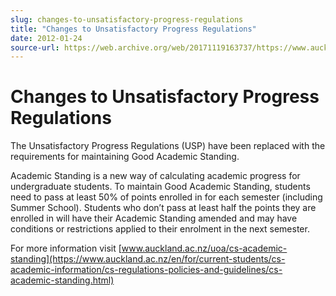 ```yaml
---
slug: changes-to-unsatisfactory-progress-regulations
title: "Changes to Unsatisfactory Progress Regulations"
date: 2012-01-24
source-url: https://web.archive.org/web/20171119163737/https://www.auckland.ac.nz/en/about/news-events-and-notices/notices/notices-2012/2012/01/24/Changes-to-Unsatisfactory-Progress-Regulations.html
---
```

Changes to Unsatisfactory Progress Regulations
==============================================

The Unsatisfactory Progress Regulations (USP) have been replaced with the requirements for maintaining Good Academic Standing.  
  
Academic Standing is a new way of calculating academic progress for undergraduate students. To maintain Good Academic Standing, students need to pass at least 50% of points enrolled in for each semester (including Summer School). Students who don’t pass at least half the points they are enrolled in will have their Academic Standing amended and may have conditions or restrictions applied to their enrolment in the next semester.  
  
For more information visit [www.auckland.ac.nz/uoa/cs-academic-standing](https://www.auckland.ac.nz/en/for/current-students/cs-academic-information/cs-regulations-policies-and-guidelines/cs-academic-standing.html)